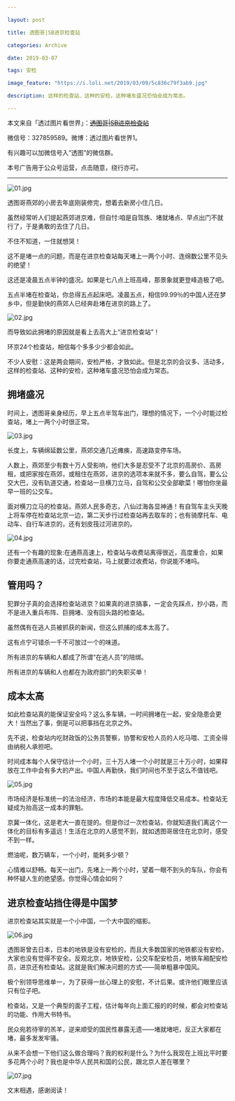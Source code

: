 ```yaml
---

layout: post

title: 透图哥|SB进京检查站

categories: Archive

date: 2019-03-07

tags: 安检

image_feature: "https://i.loli.net/2019/03/09/5c836c79f3ab9.jpg"

description: 这样的检查站、这种的安检，这种堵车盛况恐怕会成为常态。

---
```


本文来自「透过图片看世界」：~~[透图哥\|SB进京检查站](http://wechatscope.jmsc.hku.hk:8000/html?fn=gh_cd7075f41e01_2019-03-07_2449969979_OgCdERvzDs.y.tar.gz)~~

微信号：327859589。微博：透过图片看世界1。

有兴趣可以加微信号入“透图”的微信群。

本号广告用于公众号运营，点击随意，绕行亦可。

---

![01.jpg](https://i.loli.net/2019/03/09/5c836c79f3ab9.jpg)

透图哥燕郊的小房去年底刚装修完，想着去新房小住几日。

虽然经常听人们提起燕郊进京难，但自忖:咱是自驾族、堵就堵点、早点出门不就行了，于是勇敢的去住了几日。

不住不知道，一住就想哭！

这不是堵一点的问题，而是在进京检查站每天堵上一两个小时、连绵数公里不见头的绝望！

这还是凌晨五点半钟的盛况。如果是七八点上班高峰，那景象就更登峰造极了吧。

五点半堵在检查站，你总得五点起床吧。凌晨五点，相信99.99％的中国人还在梦乡中，但是勤快的燕郊人已经奔赴堵在进京的路上了。

![02.jpg](https://i.loli.net/2019/03/09/5c836c79f1eaa.jpg)

而导致如此拥堵的原因就是看上去高大上“进京检查站”！

环京24个检查站，相信每个多多少少都会如此。

不少人安慰：这是两会期间，安检严格，才致如此。但是北京的会议多、活动多，这样的检查站、这种的安检，这种堵车盛况恐怕会成为常态。

## 拥堵盛况

时间上，透图哥亲身经历，早上五点半驾车出门，理想的情况下，一个小时能过检查站，堵上一两个小时很正常。

![03.jpg](https://i.loli.net/2019/03/09/5c836c79b8f5a.jpg)

长度上，车辆绵延数公里，燕郊交通几近瘫痪，高速路变停车场。

人数上，燕郊至少有数十万人受影响，他们大多是忍受不了北京的高房价、高房租，或把家按在燕郊，或租住在燕郊，进京的选项本来就不多，要么自驾，要么公交大巴，没有轨道交通，检查站一旦横刀立马，自驾和公交全部歇菜！哪怕你坐最早一班的公交车。

面对横刀立马的检查站，燕郊人民多奇志，八仙过海各显神通！有自驾车主头天晚上将车停在检查站北京一边，第二天步行过检查站再去取车的；也有骑摩托车、电动车、自行车进京的，还有划皮筏过河进京的。

![04.jpg](https://i.loli.net/2019/03/09/5c836c79ddcb1.jpg)

还有一个有趣的现象:在通燕高速上，检查站与收费站离得很近，高度重合，如果你要走通燕高速的话，过完检查站，马上就要过收费站，你说能不堵吗。

## 管用吗？

犯罪分子真的会选择检查站进京？如果真的进京搞事，一定会先踩点，抄小路，而不是进入重兵布阵、巨拥堵、没有回头路的检查站。

虽然偶有在逃人员被抓获的新闻，但这么抓捕的成本太高了。

这有点宁可错杀一千不可放过一个的味道。

所有进京的车辆和人都成了所谓“在逃人员”的陪绑。

所有进京的车辆和人也都在为政府部门的失职买单！

## 成本太高

如此检查站真的能保证安全吗？这么多车辆，一时间拥堵在一起，安全隐患会更大！当然出了事，倒是可以把事挡在北京之外。

先不说，检查站内吃财政饭的公务员警察，协警和安检人员的人吃马喂、工资全得由纳税人承担吧。

时间成本每个人保守估计一个小时，三十万人堵一个小时就是三十万小时，如果释放在工作中会有多大的产出。中国人再勤快，我们时间也不至于这么不值钱吧。

![05.jpg](https://i.loli.net/2019/03/09/5c836c79dd46b.jpg)

市场经济是标准统一的法治经济，市场的本能是最大程度降低交易成本。检查站无疑成为抬高这一成本的罪魁。

京冀一体化，这是老大一直在提的。但是你过一次检查站，你就知道我们离这个一体化的目标有多遥远！生活在北京的人感觉不到，就如透图哥居住在北京时，感受不到一样。

燃油呢，数万辆车，一个小时，能耗多少顿？

心情难以舒畅。每天一出门，先堵上一两个小时，望着一眼不到头的车队，你会有种怀疑人生的绝望感。你觉得心情会如何？

## 进京检查站挡住得是中国梦

进京检查站其实就是一个小中国，一个大中国的缩影。

![06.jpg](https://i.loli.net/2019/03/09/5c836c7994605.jpg)

透图哥曾去日本，日本的地铁是没有安检的，而且大多数国家的地铁都没有安检，大家也没有觉得不安全。反观北京，地铁安检，公交车配安检员，地铁车厢配安检员，进京还有检查站。这就是我们解决问题的方式——简单粗暴中国风。

极个别领导思维单一，为了获得一丝心理上的安慰，不计后果。或许他们眼里应该只有位子吧。

检查站，又是一个典型的面子工程，估计每年向上面汇报的的时候，都会对检查站的功能、作用大书特书。

民众宛若待宰的羔羊，逆来顺受的国民性暴露无遗——堵就堵吧，反正大家都在堵，最多发发牢骚。

从来不会想一下他们这么做合理吗？我的权利是什么？为什么我现在上班比平时要多花两个小时？我也是中华人民共和国的公民，跟北京人差在哪里？

![07.jpg](https://i.loli.net/2019/03/09/5c836c79c2aed.jpg)

文末相遇，感谢阅读！
